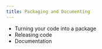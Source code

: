 ```yaml
---
title: Packaging and Documenting
---
```


* Turning your code into a package
* Releasing code
* Documentation
